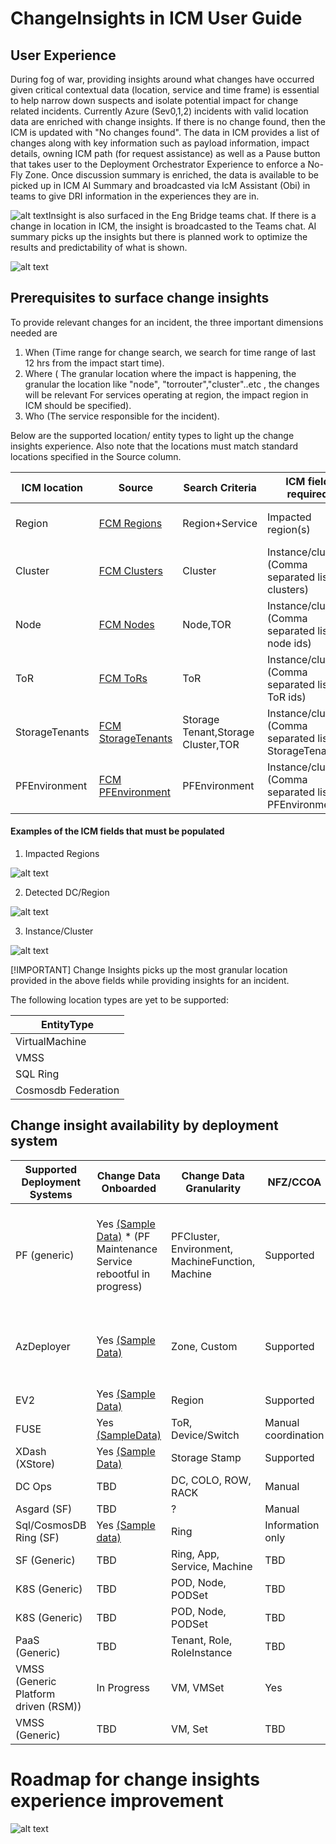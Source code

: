 # ChangeInsights in ICM User Guide



## User Experience

During fog of war, providing insights around what changes have occurred given critical contextual data (location, service and time frame) is essential to help narrow down suspects and isolate potential impact for change related incidents. Currently Azure (Sev0,1,2) incidents with valid location data are enriched with change insights. If there is no change found, then the ICM is updated with "No changes found". The data in ICM provides a list of changes along with key information such as payload information, impact details, owning ICM path (for request assistance) as well as a Pause button that takes user to the Deployment Orchestrator Experience to enforce a No-Fly Zone. Once discussion summary is enriched, the data is available to be picked up in ICM AI Summary and broadcasted via IcM Assistant (Obi) in teams to give DRI information in the experiences they are in.





![alt text](media/Icmencrichment.png)Insight is also surfaced in the Eng Bridge teams chat. If there is a change in location in ICM, the insight is broadcasted to the Teams chat. AI summary picks up the insights but there is planned work to optimize the results and predictability of what is shown.



![alt text](media/ObiTeams.png)

## Prerequisites to surface change insights


To provide relevant changes for an incident, the three important dimensions needed are

1. When (Time range for change search, we search for time range of last 12 hrs from the impact start time).
2. Where ( The granular location where the impact is happening, the granular the location like "node", "torrouter","cluster"..etc , the changes will be relevant
For services operating at region, the impact region in ICM should be specified).
3. Who (The service responsible for the incident).

Below are the supported location/ entity types to light up the change insights experience. Also note that the locations must match standard locations specified in the Source column.

| ICM location | Source | Search Criteria | ICM field required | Results | Notes |
| --- | --- | --- | --- | --- | --- |
| Region | [FCM Regions](https://dataexplorer.azure.com/clusters/https%3a%2f%2ffcmdata.kusto.windows.net/databases/FCMKustoStore?query=H4sIAAAAAAAEAHPOSMxLT3WtKMjJL0otig%2fOzC3IyUzLTE3xSy0pzy%2fKDskvyM%2fJT6%2bsUSjPSC1KVfDJT04syczPC6ksSFWwtVVQKkpNB3KVeLlqFFIyi0sy85JL4Io8UwAqR0WoXwAAAA%3d%3d) | Region+Service | Impacted region(s) | Show top 10 change made by Service in the Impacted region for last 12hrs | Changes to any EntityType by that Service in that Region |
| Cluster | [FCM Clusters](https://dataexplorer.azure.com/clusters/https%3a%2f%2ffcmdata.kusto.windows.net/databases/FCMKustoStore?query=H4sIAAAAAAAEAD3KMQqAMAwAwF3wD6H%2fcBIHQVzsLqWNGqxNSSMq%2bHg3b752c2nF7s6RBWWe6MiRFsIwol4su%2bXMkdfnhWtDQRjYOyVO9skITQPGx7MoiqmrFwIVpeT1X334AOCeQnxgAAAA) | Cluster | Instance/cluster (Comma separated list of clusters) | Show top 10 change made to the Cluster for last 12hrs | Changes made to Cluster, Nodes, ToR |
| Node | [FCM Nodes](https://dataexplorer.azure.com/clusters/https%3a%2f%2ffcmdata.kusto.windows.net/databases/FCMKustoStore?query=H4sIAAAAAAAEAD3KsQqAIBAA0D3oHw7%2fwykagmjJPUQvPTJPTDDBj2%2frzW%2fyOjqc3xQ4Yz52ulOgk9BuWCrnS3HiwK51qB4zwspGF%2bKoWkKQEkRki2IcOlh6CkVT%2frLYD124pHJdAAAA) | Node,TOR | Instance/cluster (Comma separated list of node ids) | Show top 10 change made to the Node,TOR for last 12hrs | Changes made to the Node,ToR |
| ToR | [FCM ToRs](https://dataexplorer.azure.com/clusters/https%3a%2f%2ffcmdata.kusto.windows.net/databases/FCMKustoStore?query=H4sIAAAAAAAEAD3KwQpAQBAG4LvyDpP3cJKDkgt3yQ4ma%2f9tjFD78G6%2b81dtU1i5fqKHso69HNHLIuw6thu6D4jwWN9E98bK1GKeTBCGNzKVJRUGVVzGWuRZIienSZjtf437ACPI8jpiAAAA) | ToR | Instance/cluster (Comma separated list of ToR ids) | Show top 10 change made to the ToR for last 12hrs | Changes made to the ToR |
| StorageTenants | [FCM StorageTenants](https://dataexplorer.azure.com/clusters/fcmdata/databases/FCMKustoStore?query=H4sIAAAAAAAAAy3KMQqAMAwAwN1XBP%2FhIILg4KLdS2xDK0gjaUQqPl4R1%2BPa6xAyvPPGodi%2BG63BkO1MKC7ecEYSgolZTdkJmgbqrCwYSClh0rq6wa9Z1%2BT0a4N%2FhcWTwFJ%2BAczuAfxkaTpoAAAA) | Storage Tenant,Storage Cluster,TOR | Instance/cluster (Comma separated list of StorageTenants) | Show top 10 change made to the StorageTenant,Cluster,TOR for last 12hrs | Changes made to the StorageTenant,Cluster,TOR |
| PFEnvironment | [FCM PFEnvironment](https://dataexplorer.azure.com/clusters/fcmdata/databases/FCMKustoStore?query=H4sIAAAAAAAAA03KsQrCQAwG4N2nCH0PJ3EQxMXuct79bYPXJKTBelB8dp3E9eM7TElGHF9W1eG3K89WeWCUC2JVf%2FRqWnVsG60THHTWnIJV%2Bmag%2FZs6GyBPdpUZEt1uo8JLsOT41VP5qnqB0739KaUlfwCpBtuSfwAAAA%3D%3D) | PFEnvironment | Instance/cluster (Comma separated list of PFEnvironments) | Show top 10 change made to the PFEnvironment for last 12hrs | Changes made to the PFEnvironment |

#### Examples of the ICM fields that must be populated

1. Impacted Regions 

![alt text](media/ImpactedRegions.png)

2. Detected DC/Region

![alt text](media/DetectedRegionDC.png)

3. Instance/Cluster 

![alt text](media/InstanceCluster.png)

[!IMPORTANT]
Change Insights picks up the most granular location provided in the above fields while providing insights for an incident.

The following location types are yet to be supported:

| EntityType |
| --- |
| VirtualMachine |
| VMSS |
| SQL Ring |
| Cosmosdb Federation |




## Change insight availability by deployment system 


| Supported Deployment Systems | Change Data Onboarded | Change Data Granularity | NFZ/CCOA | Fast pause |
| --- | --- | --- | --- | --- |
| PF (generic) | Yes [(Sample Data)](https://dataexplorer.azure.com/dashboards/d0357802-00ae-48c7-85a2-5cf02d98de77?p-_startTime=1hours&p-_endTime=now&p-_entityIds=all&p-_region=all&p-_availabilityZone=all&p-_datacenter=all&p-_cluster=all&p-_serviceName=all&p-_entityType=v-pfenvironment&p-_entityType=v-pfenvironment%3Aagg&p-_entityType=v-pfmachine&p-_payload=all&p-_serviceTreeIds=all#66cc3653-ecde-4c2c-9d24-1838d351d4d4) * (PF Maintenance Service rebootful in progress) | PFCluster, Environment, MachineFunction, Machine | Supported | Supported for Azure Data plane deployments. Control Plane does not support fast pause. |
| AzDeployer | Yes [(Sample Data)](https://dataexplorer.azure.com/dashboards/d0357802-00ae-48c7-85a2-5cf02d98de77?p-_startTime=3hours&p-_endTime=now&p-_entityIds=all&p-_region=all&p-_availabilityZone=all&p-_datacenter=all&p-_cluster=all&p-_serviceName=all&p-_source=v-azdeployer&p-_entityType=all&p-_payload=all&p-_serviceTreeIds=all#66cc3653-ecde-4c2c-9d24-1838d351d4d4) | Zone, Custom | Supported | Supported for Azure Data plane deployments, not for Control plane |
| EV2 | Yes [(Sample Data)](https://dataexplorer.azure.com/dashboards/d0357802-00ae-48c7-85a2-5cf02d98de77?p-_startTime=3hours&p-_endTime=now&p-_entityIds=all&p-_region=all&p-_availabilityZone=all&p-_datacenter=all&p-_cluster=all&p-_serviceName=all&p-_source=v-expressv2&p-_entityType=all&p-_payload=all&p-_serviceTreeIds=all#66cc3653-ecde-4c2c-9d24-1838d351d4d4) | Region | Supported | Not Available |
| FUSE | Yes [(SampleData)](https://dataexplorer.azure.com/dashboards/d0357802-00ae-48c7-85a2-5cf02d98de77?p-_startTime=3hours&p-_endTime=now&p-_entityIds=all&p-_region=all&p-_availabilityZone=all&p-_datacenter=all&p-_cluster=all&p-_serviceName=all&p-_source=v-fuse_fuse&p-_entityType=v-clusterspine&p-_entityType=v-dcspine&p-_entityType=v-node&p-_entityType=v-torrouter&p-_payload=all&p-_serviceTreeIds=all#66cc3653-ecde-4c2c-9d24-1838d351d4d4) | ToR, Device/Switch | Manual coordination | Not Available |
| XDash (XStore) | Yes [(Sample Data)](https://dataexplorer.azure.com/dashboards/d0357802-00ae-48c7-85a2-5cf02d98de77?p-_startTime=3hours&p-_endTime=now&p-_entityIds=all&p-_region=all&p-_availabilityZone=all&p-_datacenter=all&p-_cluster=all&p-_serviceName=all&p-_source=v-xstore-wadi&p-_source=v-xstore-xds&p-_entityType=all&p-_payload=all&p-_serviceTreeIds=all#66cc3653-ecde-4c2c-9d24-1838d351d4d4) | Storage Stamp | Supported | Not Available |
| DC Ops | TBD | DC, COLO, ROW, RACK | Manual | Manual or N/A |
| Asgard (SF) | TBD | ? | Manual | Manual |
| Sql/CosmosDB Ring (SF) | Yes [(Sample data)](https://dataexplorer.azure.com/dashboards/d0357802-00ae-48c7-85a2-5cf02d98de77?p-_startTime=3hours&p-_endTime=now&p-_entityIds=all&p-_region=all&p-_availabilityZone=all&p-_datacenter=all&p-_cluster=all&p-_serviceName=all&p-_source=all&p-_entityType=v-microsoft.sql.cluster&p-_payload=all&p-_serviceTreeIds=all#66cc3653-ecde-4c2c-9d24-1838d351d4d4) | Ring | Information only | N/A |
| SF (Generic) | TBD | Ring, App, Service, Machine | TBD | TBD |
| K8S (Generic) | TBD | POD, Node, PODSet | TBD | TBD |
| K8S (Generic) | TBD | POD, Node, PODSet | TBD | TBD |
| PaaS (Generic) | TBD | Tenant, Role, RoleInstance | TBD | TBD |
| VMSS (Generic Platform driven (RSM)) | In Progress | VM, VMSet | Yes | TBD |
| VMSS (Generic) | TBD | VM, Set | TBD | TBD |


# Roadmap for change insights experience improvement


![alt text](media/changeinsightsroadmap.png)

<!-- ### User Interface
Check out our demo video here!
-->